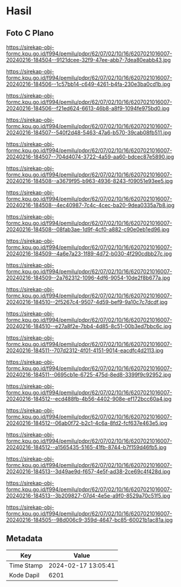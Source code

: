 # Hasil

## Foto C Plano

https://sirekap-obj-formc.kpu.go.id/f994/pemilu/pdpr/62/07/02/10/16/6207021016007-20240216-184504--9121dcee-32f9-47ee-abb7-7dea80eabb43.jpg

https://sirekap-obj-formc.kpu.go.id/f994/pemilu/pdpr/62/07/02/10/16/6207021016007-20240216-184506--1c57bb14-c649-4261-b4fa-230e3ba0cd1b.jpg

https://sirekap-obj-formc.kpu.go.id/f994/pemilu/pdpr/62/07/02/10/16/6207021016007-20240216-184506--f21ed624-6613-46b8-a8f9-1094fe975bd0.jpg

https://sirekap-obj-formc.kpu.go.id/f994/pemilu/pdpr/62/07/02/10/16/6207021016007-20240216-184507--540f2d48-5463-47a6-b570-39cab08fb511.jpg

https://sirekap-obj-formc.kpu.go.id/f994/pemilu/pdpr/62/07/02/10/16/6207021016007-20240216-184507--704d4074-3722-4a59-aa60-bdcec87e5890.jpg

https://sirekap-obj-formc.kpu.go.id/f994/pemilu/pdpr/62/07/02/10/16/6207021016007-20240216-184508--a3679f95-b963-4936-8243-f09051e93ee5.jpg

https://sirekap-obj-formc.kpu.go.id/f994/pemilu/pdpr/62/07/02/10/16/6207021016007-20240216-184508--4ec40987-7c4c-4cec-ba20-9dea0335a7b8.jpg

https://sirekap-obj-formc.kpu.go.id/f994/pemilu/pdpr/62/07/02/10/16/6207021016007-20240216-184508--08fab3ae-1d9f-4cf0-a882-c90e0eb1ed96.jpg

https://sirekap-obj-formc.kpu.go.id/f994/pemilu/pdpr/62/07/02/10/16/6207021016007-20240216-184509--4a6e7a23-1f89-4d72-b030-4f290cdbb27c.jpg

https://sirekap-obj-formc.kpu.go.id/f994/pemilu/pdpr/62/07/02/10/16/6207021016007-20240216-184509--2a762312-1096-4df6-9054-10de2f8b677a.jpg

https://sirekap-obj-formc.kpu.go.id/f994/pemilu/pdpr/62/07/02/10/16/6207021016007-20240216-184510--2f5267c4-9507-4d59-bef9-9a10c7c7dcdf.jpg

https://sirekap-obj-formc.kpu.go.id/f994/pemilu/pdpr/62/07/02/10/16/6207021016007-20240216-184510--e27a8f2e-7bb4-4d85-8c51-00b3ed7bbc6c.jpg

https://sirekap-obj-formc.kpu.go.id/f994/pemilu/pdpr/62/07/02/10/16/6207021016007-20240216-184511--707d2312-4f01-4151-9014-eacdfc4d2113.jpg

https://sirekap-obj-formc.kpu.go.id/f994/pemilu/pdpr/62/07/02/10/16/6207021016007-20240216-184511--0695cb1e-6725-475d-8ed8-3399f9c92952.jpg

https://sirekap-obj-formc.kpu.go.id/f994/pemilu/pdpr/62/07/02/10/16/6207021016007-20240216-184512--ecd488fb-4b56-4402-908e-ef172bcc60a4.jpg

https://sirekap-obj-formc.kpu.go.id/f994/pemilu/pdpr/62/07/02/10/16/6207021016007-20240216-184512--06ab0f72-b2c1-4c6a-8fd2-fcf637e463e5.jpg

https://sirekap-obj-formc.kpu.go.id/f994/pemilu/pdpr/62/07/02/10/16/6207021016007-20240216-184512--a1565435-5165-41fb-8744-b7f159d46fb5.jpg

https://sirekap-obj-formc.kpu.go.id/f994/pemilu/pdpr/62/07/02/10/16/6207021016007-20240216-184513--3d49ae9d-f657-4e5f-ad38-2ce69c4f428d.jpg

https://sirekap-obj-formc.kpu.go.id/f994/pemilu/pdpr/62/07/02/10/16/6207021016007-20240216-184513--3b209827-07d4-4e5e-a9f0-8529a70c51f5.jpg

https://sirekap-obj-formc.kpu.go.id/f994/pemilu/pdpr/62/07/02/10/16/6207021016007-20240216-184505--98d006c9-359d-4647-bc85-60021b1ac81a.jpg


## Metadata

| Key        | Value               |
| ---------- | ------------------- |
| Time Stamp | 2024-02-17 13:05:41 |
| Kode Dapil | 6201                |



